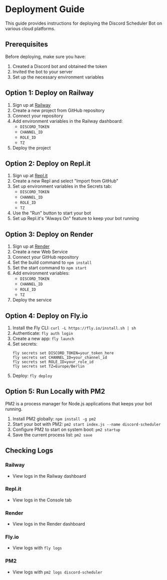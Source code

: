 # Deployment Guide

This guide provides instructions for deploying the Discord Scheduler Bot on various cloud platforms.

## Prerequisites

Before deploying, make sure you have:
1. Created a Discord bot and obtained the token
2. Invited the bot to your server
3. Set up the necessary environment variables

## Option 1: Deploy on Railway

1. Sign up at [Railway](https://railway.app/)
2. Create a new project from GitHub repository
3. Connect your repository
4. Add environment variables in the Railway dashboard:
   - `DISCORD_TOKEN`
   - `CHANNEL_ID`
   - `ROLE_ID`
   - `TZ`
5. Deploy the project

## Option 2: Deploy on Repl.it

1. Sign up at [Repl.it](https://replit.com/)
2. Create a new Repl and select "Import from GitHub"
3. Set up environment variables in the Secrets tab:
   - `DISCORD_TOKEN`
   - `CHANNEL_ID`
   - `ROLE_ID`
   - `TZ`
4. Use the "Run" button to start your bot
5. Set up Repl.it's "Always On" feature to keep your bot running

## Option 3: Deploy on Render

1. Sign up at [Render](https://render.com/)
2. Create a new Web Service
3. Connect your GitHub repository
4. Set the build command to `npm install`
5. Set the start command to `npm start`
6. Add environment variables:
   - `DISCORD_TOKEN`
   - `CHANNEL_ID`
   - `ROLE_ID`
   - `TZ`
7. Deploy the service

## Option 4: Deploy on Fly.io

1. Install the Fly CLI: `curl -L https://fly.io/install.sh | sh`
2. Authenticate: `fly auth login`
3. Create a new app: `fly launch`
4. Set secrets:
   ```
   fly secrets set DISCORD_TOKEN=your_token_here
   fly secrets set CHANNEL_ID=your_channel_id
   fly secrets set ROLE_ID=your_role_id
   fly secrets set TZ=Europe/Berlin
   ```
5. Deploy: `fly deploy`

## Option 5: Run Locally with PM2

PM2 is a process manager for Node.js applications that keeps your bot running.

1. Install PM2 globally: `npm install -g pm2`
2. Start your bot with PM2: `pm2 start index.js --name discord-scheduler`
3. Configure PM2 to start on system boot: `pm2 startup`
4. Save the current process list: `pm2 save`

## Checking Logs

### Railway
- View logs in the Railway dashboard

### Repl.it
- View logs in the Console tab

### Render
- View logs in the Render dashboard

### Fly.io
- View logs with `fly logs`

### PM2
- View logs with `pm2 logs discord-scheduler` 